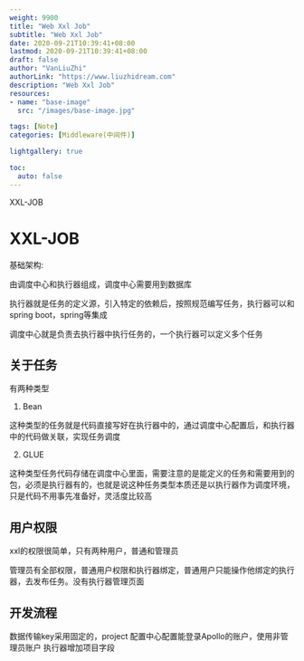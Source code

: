 ```yaml
---
weight: 9900
title: "Web Xxl Job"
subtitle: "Web Xxl Job"
date: 2020-09-21T10:39:41+08:00
lastmod: 2020-09-21T10:39:41+08:00
draft: false
author: "VanLiuZhi"
authorLink: "https://www.liuzhidream.com"
description: "Web Xxl Job"
resources:
- name: "base-image"
  src: "/images/base-image.jpg"

tags: [Note]
categories: [Middleware(中间件)]

lightgallery: true

toc:
  auto: false
---
```


XXL-JOB

<!--more-->


# XXL-JOB

基础架构:

由调度中心和执行器组成，调度中心需要用到数据库

执行器就是任务的定义源，引入特定的依赖后，按照规范编写任务，执行器可以和spring boot，spring等集成

调度中心就是负责去执行器中执行任务的，一个执行器可以定义多个任务

## 关于任务

有两种类型

1. Bean

这种类型的任务就是代码直接写好在执行器中的，通过调度中心配置后，和执行器中的代码做关联，实现任务调度

2. GLUE

这种类型任务代码存储在调度中心里面，需要注意的是能定义的任务和需要用到的包，必须是执行器有的，也就是说这种任务类型本质还是以执行器作为调度环境，只是代码不用事先准备好，灵活度比较高

## 用户权限

xxl的权限很简单，只有两种用户，普通和管理员

管理员有全部权限，普通用户权限和执行器绑定，普通用户只能操作他绑定的执行器，去发布任务。没有执行器管理页面

## 开发流程

数据传输key采用固定的，project 配置中心配置能登录Apollo的账户，使用非管理员账户
执行器增加项目字段